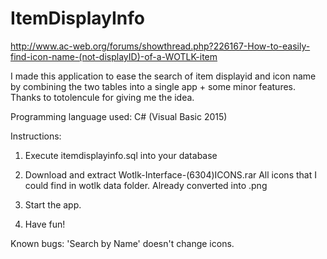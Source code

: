 # ItemDisplayInfo
http://www.ac-web.org/forums/showthread.php?226167-How-to-easily-find-icon-name-(not-displayID)-of-a-WOTLK-item

I made this application to ease the search of item displayid and icon name
by combining the two tables into a single app + some minor features.
Thanks to totolencule for giving me the idea.

Programming language used: C# (Visual Basic 2015)

Instructions:
1. Execute itemdisplayinfo.sql into your database

2. Download and extract Wotlk-Interface-(6304)ICONS.rar
    All icons that I could find in wotlk data folder.
    Already converted into .png

3. Start the app.

4. Have fun!

Known bugs:
'Search by Name' doesn't change icons.
